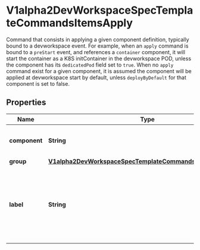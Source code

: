 

# V1alpha2DevWorkspaceSpecTemplateCommandsItemsApply

Command that consists in applying a given component definition, typically bound to a devworkspace event.  For example, when an `apply` command is bound to a `preStart` event, and references a `container` component, it will start the container as a K8S initContainer in the devworkspace POD, unless the component has its `dedicatedPod` field set to `true`.  When no `apply` command exist for a given component, it is assumed the component will be applied at devworkspace start by default, unless `deployByDefault` for that component is set to false.
## Properties

Name | Type | Description | Notes
------------ | ------------- | ------------- | -------------
**component** | **String** | Describes component that will be applied | 
**group** | [**V1alpha2DevWorkspaceSpecTemplateCommandsItemsApplyGroup**](V1alpha2DevWorkspaceSpecTemplateCommandsItemsApplyGroup.md) |  |  [optional]
**label** | **String** | Optional label that provides a label for this command to be used in Editor UI menus for example |  [optional]



